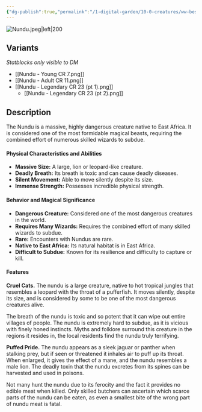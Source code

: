 ```yaml
---
{"dg-publish":true,"permalink":"/1-digital-garden/10-0-creatures/ww-bestiary/nundu/","tags":["#creature","beast"]}
---
```


![Nundu.jpeg|left|200](/img/user/1%20DIGITAL%20GARDEN/10.0%20CREATURES/(Attachments)/WW%20Bestiary/Nundu.jpeg)

## Variants
*Statblocks only visible to DM*
- [[Nundu - Young CR 7.png]]
- [[Nundu - Adult CR 11.png]]
- [[Nundu - Legendary CR 23 (pt 1).png]]
	- [[Nundu - Legendary CR 23 (pt 2).png]]

## Description

The Nundu is a massive, highly dangerous creature native to East Africa. It is considered one of the most formidable magical beasts, requiring the combined effort of numerous skilled wizards to subdue.

#### Physical Characteristics and Abilities

* **Massive Size:** A large, lion or leopard-like creature.
* **Deadly Breath:** Its breath is toxic and can cause deadly diseases.
* **Silent Movement:** Able to move silently despite its size.
* **Immense Strength:** Possesses incredible physical strength.

#### Behavior and Magical Significance

* **Dangerous Creature:** Considered one of the most dangerous creatures in the world.
* **Requires Many Wizards:** Requires the combined effort of many skilled wizards to subdue.
* **Rare:** Encounters with Nundus are rare.
* **Native to East Africa:** Its natural habitat is in East Africa.
* **Difficult to Subdue:** Known for its resilience and difficulty to capture or kill.

#### Features

**Cruel Cats.** 
The nundu is a large creature, native to hot tropical jungles that resembles a leopard with the throat of a pufferfish. It moves silently, despite its size, and is considered by some to be one of the most dangerous creatures alive. 

The breath of the nundu is toxic and so potent that it can wipe out entire villages of people. The nundu is extremely hard to subdue, as it is vicious with finely honed instincts. Myths and folklore surround this creature in the regions it resides in, the local residents find the nundu truly terrifying. 

**Puffed Pride.** 
The nundu appears as a sleek jaguar or panther when stalking prey, but if seen or threatened it inhales air to puff up its throat. When enlarged, it gives the effect of a mane, and the nundu resembles a male lion. The deadly toxin that the nundu excretes from its spines can be harvested and used in poisons. 

Not many hunt the nundu due to its ferocity and the fact it provides no edible meat when killed. Only skilled butchers can ascertain which scarce parts of the nundu can be eaten, as even a smallest bite of the wrong part of nundu meat is fatal.